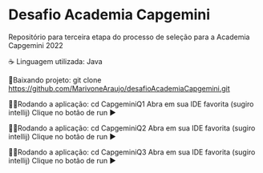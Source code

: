 # Desafio Academia Capgemini
Repositório para terceira etapa do processo de seleção para a Academia Capgemini 2022

☕ Linguagem utilizada: Java

🔗Baixando projeto:
git clone https://github.com/MarivoneAraujo/desafioAcademiaCapgemini.git

👨‍💻Rodando a aplicação:
cd CapgeminiQ1
Abra em sua IDE favorita (sugiro intellij)
Clique no botão de run ▶️

👨‍💻Rodando a aplicação:
cd CapgeminiQ2
Abra em sua IDE favorita (sugiro intellij)
Clique no botão de run ▶️

👨‍💻Rodando a aplicação:
cd CapgeminiQ3
Abra em sua IDE favorita (sugiro intellij)
Clique no botão de run ▶️








